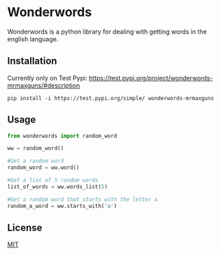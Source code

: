 # Wonderwords
Wonderwords is a python library for dealing with getting words in the english language.

## Installation
Currently only on Test Pypi: https://test.pypi.org/project/wonderwords-mrmaxguns/#description
```shell script
pip install -i https://test.pypi.org/simple/ wonderwords-mrmaxguns
```

## Usage
```python
from wonderwords import random_word

ww = random_word()

#Get a random word
random_word = ww.word()

#Get a list of 5 random words
list_of_words = ww.words_list(5)

#Get a random word that starts with the letter a
random_a_word = ww.starts_with('a')
```

## License
[MIT](https://choosealicense.com/licenses/mit/)
